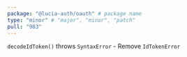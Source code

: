 ```yaml
---
package: "@lucia-auth/oauth" # package name
type: "minor" # "major", "minor", "patch"
pull: "983"
---
```


`decodeIdToken()` throws `SyntaxError`
    - Remove `IdTokenError`